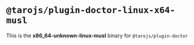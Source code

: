 # `@tarojs/plugin-doctor-linux-x64-musl`

This is the **x86_64-unknown-linux-musl** binary for `@tarojs/plugin-doctor`
